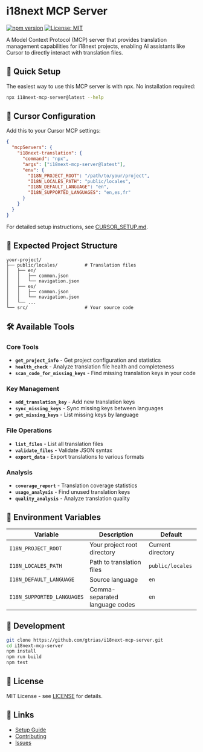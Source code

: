 # i18next MCP Server

[![npm version](https://badge.fury.io/js/i18next-mcp-server.svg)](https://badge.fury.io/js/i18next-mcp-server)
[![License: MIT](https://img.shields.io/badge/License-MIT-yellow.svg)](https://opensource.org/licenses/MIT)

A Model Context Protocol (MCP) server that provides translation management capabilities for i18next projects, enabling AI assistants like Cursor to directly interact with translation files.

## 🚀 Quick Setup

The easiest way to use this MCP server is with npx. No installation required:

```bash
npx i18next-mcp-server@latest --help
```

## 🔧 Cursor Configuration

Add this to your Cursor MCP settings:

```json
{
  "mcpServers": {
    "i18next-translation": {
      "command": "npx",
      "args": ["i18next-mcp-server@latest"],
      "env": {
        "I18N_PROJECT_ROOT": "/path/to/your/project",
        "I18N_LOCALES_PATH": "public/locales",
        "I18N_DEFAULT_LANGUAGE": "en",
        "I18N_SUPPORTED_LANGUAGES": "en,es,fr"
      }
    }
  }
}
```

For detailed setup instructions, see [CURSOR_SETUP.md](./CURSOR_SETUP.md).

## 📁 Expected Project Structure

```
your-project/
├── public/locales/          # Translation files
│   ├── en/
│   │   ├── common.json
│   │   └── navigation.json
│   ├── es/
│   │   ├── common.json
│   │   └── navigation.json
│   └── ...
└── src/                     # Your source code
```

## 🛠️ Available Tools

### Core Tools
- **`get_project_info`** - Get project configuration and statistics
- **`health_check`** - Analyze translation file health and completeness
- **`scan_code_for_missing_keys`** - Find missing translation keys in your code

### Key Management
- **`add_translation_key`** - Add new translation keys
- **`sync_missing_keys`** - Sync missing keys between languages
- **`get_missing_keys`** - List missing keys by language

### File Operations
- **`list_files`** - List all translation files
- **`validate_files`** - Validate JSON syntax
- **`export_data`** - Export translations to various formats

### Analysis
- **`coverage_report`** - Translation coverage statistics
- **`usage_analysis`** - Find unused translation keys
- **`quality_analysis`** - Analyze translation quality

## 🔧 Environment Variables

| Variable | Description | Default |
|----------|-------------|---------|
| `I18N_PROJECT_ROOT` | Your project root directory | Current directory |
| `I18N_LOCALES_PATH` | Path to translation files | `public/locales` |
| `I18N_DEFAULT_LANGUAGE` | Source language | `en` |
| `I18N_SUPPORTED_LANGUAGES` | Comma-separated language codes | `en` |

## 🧪 Development

```bash
git clone https://github.com/gtrias/i18next-mcp-server.git
cd i18next-mcp-server
npm install
npm run build
npm test
```

## 📝 License

MIT License - see [LICENSE](LICENSE) for details.

## 🔗 Links

- [Setup Guide](./CURSOR_SETUP.md)
- [Contributing](./CONTRIBUTING.md)
- [Issues](https://github.com/gtrias/i18next-mcp-server/issues)